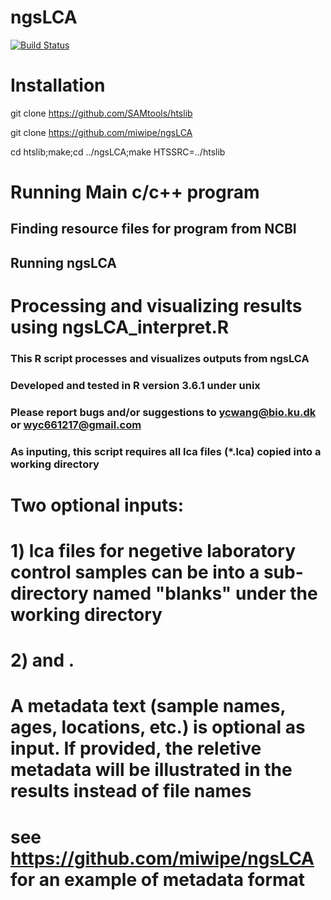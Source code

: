 # ngsLCA
[![Build Status](https://travis-ci.org/miwipe/ngsLCA.svg?branch=master)](https://travis-ci.org/miwipe/ngsLCA)

# Installation
git clone https://github.com/SAMtools/htslib

git clone https://github.com/miwipe/ngsLCA

cd htslib;make;cd ../ngsLCA;make HTSSRC=../htslib

# Running Main c/c++ program
## Finding resource files for program from NCBI
## Running ngsLCA

# Processing and visualizing results using ngsLCA_interpret.R

### This R script processes and visualizes outputs from ngsLCA 
### Developed and tested in R version 3.6.1 under unix
### Please report bugs and/or suggestions to ycwang@bio.ku.dk or wyc661217@gmail.com

### As inputing, this script requires all lca files (*.lca) copied into a working directory
# Two optional inputs:
# 1) lca files for negetive laboratory control samples can be  into a sub-directory named "blanks" under the working directory

# 2) and  .
# A metadata text (sample names, ages, locations, etc.) is optional as input. If provided, the reletive metadata will be illustrated in the results instead of file names
# see https://github.com/miwipe/ngsLCA for an example of metadata format
